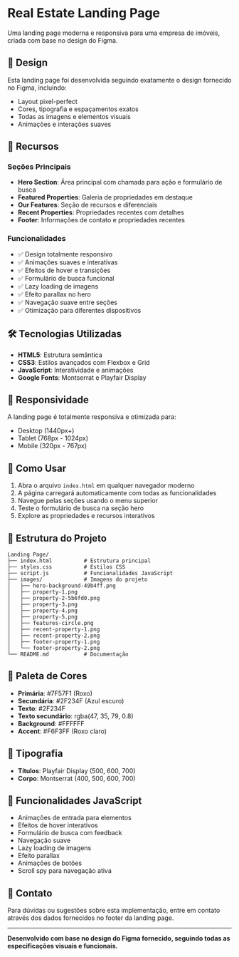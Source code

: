 # Real Estate Landing Page

Uma landing page moderna e responsiva para uma empresa de imóveis, criada com base no design do Figma.

## 🎨 Design

Esta landing page foi desenvolvida seguindo exatamente o design fornecido no Figma, incluindo:

- Layout pixel-perfect
- Cores, tipografia e espaçamentos exatos
- Todas as imagens e elementos visuais
- Animações e interações suaves

## 🚀 Recursos

### Seções Principais
- **Hero Section**: Área principal com chamada para ação e formulário de busca
- **Featured Properties**: Galeria de propriedades em destaque
- **Our Features**: Seção de recursos e diferenciais
- **Recent Properties**: Propriedades recentes com detalhes
- **Footer**: Informações de contato e propriedades recentes

### Funcionalidades
- ✅ Design totalmente responsivo
- ✅ Animações suaves e interativas
- ✅ Efeitos de hover e transições
- ✅ Formulário de busca funcional
- ✅ Lazy loading de imagens
- ✅ Efeito parallax no hero
- ✅ Navegação suave entre seções
- ✅ Otimização para diferentes dispositivos

## 🛠️ Tecnologias Utilizadas

- **HTML5**: Estrutura semântica
- **CSS3**: Estilos avançados com Flexbox e Grid
- **JavaScript**: Interatividade e animações
- **Google Fonts**: Montserrat e Playfair Display

## 📱 Responsividade

A landing page é totalmente responsiva e otimizada para:
- Desktop (1440px+)
- Tablet (768px - 1024px)
- Mobile (320px - 767px)

## 🎯 Como Usar

1. Abra o arquivo `index.html` em qualquer navegador moderno
2. A página carregará automaticamente com todas as funcionalidades
3. Navegue pelas seções usando o menu superior
4. Teste o formulário de busca na seção hero
5. Explore as propriedades e recursos interativos

## 📁 Estrutura do Projeto

```
Landing Page/
├── index.html          # Estrutura principal
├── styles.css          # Estilos CSS
├── script.js           # Funcionalidades JavaScript
├── images/             # Imagens do projeto
│   ├── hero-background-49b4ff.png
│   ├── property-1.png
│   ├── property-2-5b6fd0.png
│   ├── property-3.png
│   ├── property-4.png
│   ├── property-5.png
│   ├── features-circle.png
│   ├── recent-property-1.png
│   ├── recent-property-2.png
│   ├── footer-property-1.png
│   └── footer-property-2.png
└── README.md           # Documentação
```

## 🎨 Paleta de Cores

- **Primária**: #7F57F1 (Roxo)
- **Secundária**: #2F234F (Azul escuro)
- **Texto**: #2F234F
- **Texto secundário**: rgba(47, 35, 79, 0.8)
- **Background**: #FFFFFF
- **Accent**: #F6F3FF (Roxo claro)

## 📝 Tipografia

- **Títulos**: Playfair Display (500, 600, 700)
- **Corpo**: Montserrat (400, 500, 600, 700)

## 🚀 Funcionalidades JavaScript

- Animações de entrada para elementos
- Efeitos de hover interativos
- Formulário de busca com feedback
- Navegação suave
- Lazy loading de imagens
- Efeito parallax
- Animações de botões
- Scroll spy para navegação ativa

## 📧 Contato

Para dúvidas ou sugestões sobre esta implementação, entre em contato através dos dados fornecidos no footer da landing page.

---

**Desenvolvido com base no design do Figma fornecido, seguindo todas as especificações visuais e funcionais.**
